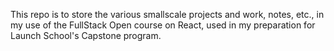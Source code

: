 This repo is to store the various smallscale projects and work, notes, etc., in my use of the FullStack Open course on React, used in my preparation for Launch School's Capstone program.